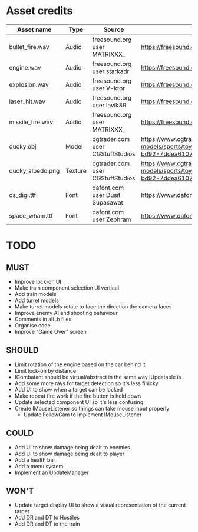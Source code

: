 # Asset credits

| Asset name        | Type      | Source                            | Link                                                                                                  |
|-------------------|-----------|-----------------------------------|-------------------------------------------------------                                                |
| bullet_fire.wav   | Audio     | freesound.org user MATRIXXX_      | https://freesound.org/people/MATRIXXX_/sounds/414885/                                                 |
| engine.wav        | Audio     | freesound.org user starkadr       | https://freesound.org/people/Starkadr/sounds/641194/                                                  |
| explosion.wav     | Audio     | freesound.org user V-ktor         | https://freesound.org/people/V-ktor/sounds/435413/                                                    |
| laser_hit.wav     | Audio     | freesound.org user lavik89        | https://freesound.org/people/lavik89/sounds/168984/                                                   |
| missile_fire.wav  | Audio     | freesound.org user MATRIXXX_      | https://freesound.org/people/MATRIXXX_/sounds/441373/                                                 |
| ducky.obj         | Model     | cgtrader.com user CGStuffStudios  | https://www.cgtrader.com/free-3d-models/sports/toy/rubber-duck-b31f3585-0347-4532-bd92-7ddea6107d0d   |
| ducky_albedo.png  | Texture   | cgtrader.com user CGStuffStudios  | https://www.cgtrader.com/free-3d-models/sports/toy/rubber-duck-b31f3585-0347-4532-bd92-7ddea6107d0d   |
| ds_digi.ttf       | Font      | dafont.com user Dusit Supasawat   | https://www.dafont.com/ds-digital.font                                                                |
| space_wham.ttf    | Font      | dafont.com user Zephram           | https://www.dafont.com/space-wham.font                                                                |


# TODO

## MUST
- Improve lock-on UI
- Make train component selection UI vertical
- Add train models
- Add turret models
- Make turret models rotate to face the direction the camera faces
- Improve enemy AI and shooting behaviour
- Comments in all .h files
- Organise code
- Improve "Game Over" screen

## SHOULD
- Limit rotation of the engine based on the car behind it
- Limit lock-on by distance
- ICombatant should be virtual/abstract in the same way IUpdatable is
- Add some more rays for target detection so it's less finicky
- Add UI to show when a target can be locked
- Make repeat fire work if the fire button is held down
- Update selected component UI so it's less confusing
- Create IMouseListener so things can take mouse input properly
    - Update FollowCam to implement IMouseListener

## COULD
- Add UI to show damage being dealt to enemies
- Add UI to show damage being dealt to player
- Add a health bar
- Add a menu system
- Implement an UpdateManager

## WON'T
- Update target display UI to show a visual representation of the current target
- Add DR and DT to Hostiles
- Add DR and DT to the train
